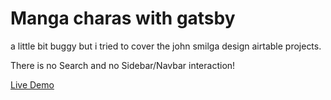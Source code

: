 # Manga charas with gatsby

a little bit buggy but i tried to cover the john smilga design airtable projects.

There is no Search and no Sidebar/Navbar interaction!

[Live Demo](https://gatsby-manga-charas.netlify.app)
